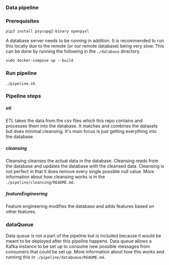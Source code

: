 ### Data pipeline

### Prerequisites

```
pip3 install psycopg2-binary openpyxl
```

A database server needs to be running in addition. It is recommended to run this locally due to the remote (or our remote database) being very slow. This can be done by running the following in the ```./database``` directory.

```
sudo docker-compose up --build
```

### Run pipeline

```
./pipeline.sh
```

### Pipeline steps

##### etl

ETL takes the data from the csv files which this repo contains and processes them into the database. It matches and combines the datasets but does minimal cleansing. It's main focus is just getting everything into the database.

##### cleansing

Cleansing cleanses the actual data in the database. Cleansing reads from the database and updates the database with the cleansed data. Cleansing is not perfect in that it does remove every single possible null value. More information about how cleansing works is in the ```./pipeline/cleansing/README.md```.

##### featureEngineering

Feature engineering modifies the database and adds features based on other features.

### dataQueue

Data queue is not a part of the pipeline but is included because it would be meant to be deployed after this pipeline happens. Data queue allows a Kafka instance to be set up to consume new possible messages from consumers that could be set up. More information about how this works and running this in ```./pipeline/dataQueue/README.md```.